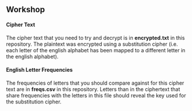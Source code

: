 ## Workshop
#### Cipher Text
The cipher text that you need to try and decrypt is in **encrypted.txt** in this repository. The plaintext was encrypted using a substitution cipher (i.e. each letter of the english alphabet has been mapped to a different letter in the english alphabet).
#### English Letter Frequencies
The frequencies of letters that you should compare against for this cipher text are in **freqs.csv** in this repository. Letters than in the ciphertext that share frequencies with the letters in this file should reveal the key used for the substitution cipher.
